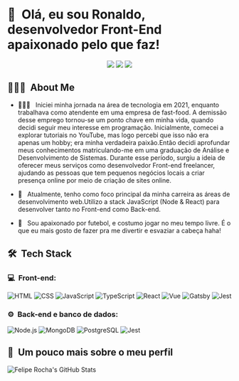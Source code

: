 <h1>👋 &nbsp;Olá, eu sou Ronaldo, desenvolvedor Front-End apaixonado pelo que faz!</h1>
<p align="center">
<a href="https://portfoliodev2024.vercel.app/"><img src="https://img.shields.io/badge/-Ronaldo.Desenvolvedor-3423A6?style=flat-square&logo=Google-Chrome&logoColor=white"/></a>
<a href="https://www.linkedin.com/in/ronaldonascimento-desenvolvedor/"><img src="https://img.shields.io/badge/-Ronaldo Nascimento-0077B5?style=flat-square&logo=Linkedin&logoColor=white"/></a>
<a href="ronaldonascimentosud@hotmail.com"><img src="https://img.shields.io/badge/-ronaldonascimentosud@hotmail.com-D14836?style=flat-square&logo=Gmail&logoColor=white"/></a>

</p>

<h2> 👨🏻‍💻 &nbsp;About Me </h2>

- 👨🏻‍💻 &nbsp; Iniciei minha jornada na área de tecnologia em 2021, enquanto trabalhava como atendente em uma empresa de fast-food. A demissão desse emprego tornou-se um ponto chave em minha vida, quando decidi seguir meu interesse em programação. Inicialmente, comecei a explorar tutoriais no YouTube, mas logo percebi que isso não era apenas um hobby; era minha verdadeira paixão.Então decidi aprofundar meus conhecimentos matriculando-me em uma graduação de  Análise e Desenvolvimento de Sistemas. Durante esse período, surgiu a ideia de oferecer meus serviços como desenvolvedor Front-end freelancer, ajudando  as pessoas que tem pequenos negócios locais a criar presença online por meio de criação de sites online.
- 🚀 &nbsp; Atualmente, tenho como foco principal da minha carreira as áreas de desenvolvimento web.Utilizo a stack JavaScript (Node & React) para desenvolver tanto no Front-end como Back-end.
  
- 💚 &nbsp; Sou apaixonado por futebol, e costumo jogar no meu tempo livre. É o que eu mais gosto de fazer pra me divertir e esvaziar a cabeça haha!

<h2> 🛠 &nbsp;Tech Stack</h2>
<h3>💻 &nbsp;Front-end:</h3>

![HTML](https://img.shields.io/badge/-HTML-333333?style=flat&logo=HTML5)
![CSS](https://img.shields.io/badge/-CSS-333333?style=flat&logo=CSS3&logoColor=1572B6)
![JavaScript](https://img.shields.io/badge/-JavaScript-333333?style=flat&logo=javascript)
![TypeScript](https://img.shields.io/badge/-TypeScript-333333?style=flat&logo=typescript&logoColor=2D79C7)
![React](https://img.shields.io/badge/-React-333333?style=flat&logo=react)
![Vue](https://img.shields.io/badge/-Vue-333333?style=flat&logo=vue.js)
![Gatsby](https://img.shields.io/badge/-Gatsby-333333?style=flat&logo=gatsby)
![Jest](https://img.shields.io/badge/-Jest-333333?style=flat&logo=jest&logoColor=E535AB)

<h3>⚙️ &nbsp;Back-end e banco de dados:</h3>

![Node.js](https://img.shields.io/badge/-Node.js-333333?style=flat&logo=node.js)
![MongoDB](https://img.shields.io/badge/-MongoDB-333333?style=flat&logo=mongodb)
![PostgreSQL](https://img.shields.io/badge/-PostgreSQL-333333?style=flat&logo=postgresql)
![Jest](https://img.shields.io/badge/-Jest-333333?style=flat&logo=jest&logoColor=E535AB)

<h2>🚀 &nbsp;Um pouco mais sobre o meu perfil</h2>

![Felipe Rocha's GitHub Stats](https://github-readme-stats.vercel.app/api?username=felipemotarocha&show_icons=true&theme=dracula)
